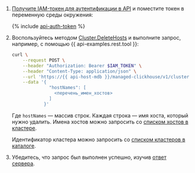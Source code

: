 1. [Получите IAM-токен для аутентификации в API](../../../../managed-clickhouse/api-ref/authentication.md) и поместите токен в переменную среды окружения:

    {% include [api-auth-token](../../api-auth-token.md) %}

1. Воспользуйтесь методом [Cluster.DeleteHosts](../../../../managed-clickhouse/api-ref/Cluster/deleteHosts.md) и выполните запрос, например, с помощью {{ api-examples.rest.tool }}:

    ```bash
    curl \
        --request POST \
        --header "Authorization: Bearer $IAM_TOKEN" \
        --header "Content-Type: application/json" \
        --url 'https://{{ api-host-mdb }}/managed-clickhouse/v1/clusters/<идентификатор_кластера>/hosts:batchDelete' \
        --data '{
                  "hostNames": [
                    <перечень_имен_хостов>
                  ]
                }'
    ```

    Где `hostNames` — массив строк. Каждая строка — имя хоста, который нужно удалить. Имена хостов можно запросить со [списком хостов в кластере](#list-hosts).

    Идентификатор кластера можно запросить со [списком кластеров в каталоге](../../../../managed-clickhouse/operations/cluster-list.md#list-clusters).

1. Убедитесь, что запрос был выполнен успешно, изучив [ответ сервера](../../../../managed-clickhouse/api-ref/Cluster/deleteHosts.md#yandex.cloud.operation.Operation).
